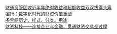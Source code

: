   
[财通资管固收近半年绝对收益和超额收益双双拔得头筹](http://www.dianyue.me/archives/436/8sg6zmknvltdi0na/)  
[招行：数字化时代的财资价值重塑](http://www.dianyue.me/archives/678/l3op7iaod871qhkz/)  
[多宝阁历史、样式、分类、用途](http://www.dianyue.me/archives/205/f7567dnxiewtvlv2/)  
[财资科技——连接企业与金融，贯通财资交易全过程](http://www.dianyue.me/archives/524/udezxcphkr84gigy/)